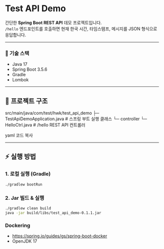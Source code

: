 # Test API Demo

간단한 **Spring Boot REST API** 데모 프로젝트입니다.  
`/hello` 엔드포인트를 호출하면 현재 한국 시간, 타임스탬프, 메시지를 JSON 형식으로 응답합니다.

---

### 🚀 기술 스택
- Java 17
- Spring Boot 3.5.6
- Gradle
- Lombok
---

## 📂 프로젝트 구조
src/main/java/com/test/hwk/test_api_demo
├─ TestApiDemoApplication.java # 스프링 부트 실행 클래스
└─ controller
└─ HelloCtrl.java # /hello REST API 컨트롤러

yaml
코드 복사

---

## ⚡ 실행 방법

### 1. 로컬 실행 (Gradle)
```bash
./gradlew bootRun
```
### 2. Jar 빌드 & 실행
```bash
./gradlew clean build
java -jar build/libs/test_api_demo-0.1.1.jar
```
### Dockering
- https://spring.io/guides/gs/spring-boot-docker
- OpenJDK 17


